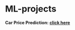 # ML-projects


#### Car Price Prediction: [click here](https://car-price-prediction-b9tm.onrender.com)
